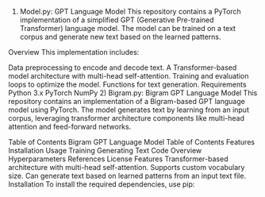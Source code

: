 1) Model.py:
 GPT Language Model
This repository contains a PyTorch implementation of a simplified GPT (Generative Pre-trained Transformer) language model. The model can be trained on a text corpus and generate new text based on the learned patterns.

Overview
This implementation includes:

Data preprocessing to encode and decode text.
A Transformer-based model architecture with multi-head self-attention.
Training and evaluation loops to optimize the model.
Functions for text generation.
Requirements
Python 3.x
PyTorch
NumPy
2) Bigram.py:
Bigram GPT Language Model
This repository contains an implementation of a Bigram-based GPT language model using PyTorch. The model generates text by learning from an input corpus, leveraging transformer architecture components like multi-head attention and feed-forward networks.

Table of Contents
Bigram GPT Language Model
Table of Contents
Features
Installation
Usage
Training
Generating Text
Code Overview
Hyperparameters
References
License
Features
Transformer-based architecture with multi-head self-attention.
Supports custom vocabulary size.
Can generate text based on learned patterns from an input text file.
Installation
To install the required dependencies, use pip:
